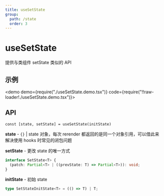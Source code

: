 ```yaml
---
title: useSetState
group:
  path: /state
  order: 3
---
```


# useSetState

提供与类组件 setState 类似的 API

## 示例

<demo demo={require("./useSetState.demo.tsx")} code={require("!!raw-loader!./useSetState.demo.tsx")}></demo>

## API

`const [state, setState] = useSetState(initState)`

**state** - `{}` | state 对象，每次 rerender 都返回的是同一个对象引用，可以借此来解决使用 hooks 时常见的闭包问题

**setState** - 更改 state 的唯一方式

```ts
interface SetState<T> {
  (patch: Partial<T> | ((prevState: T) => Partial<T>)): void;
}
```

**initState** - 初始 state

```ts
type SetStateInitState<T> = (() => T) | T;
```
